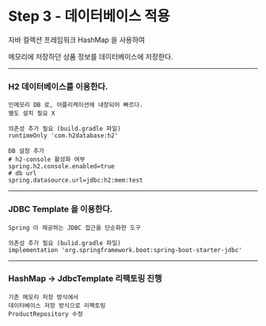 # Step 3 - 데이터베이스 적용

자바 컬렉션 프레임워크 HashMap 을 사용하여 

메모리에 저장하던 상품 정보를 데이터베이스에 저장한다.

---

### H2 데이터베이스를 이용한다.
    인메모리 DB 로, 어플리케이션에 내장되어 빠르다.
    별도 설치 필요 X 

    의존성 추가 필요 (build.gradle 파일)
    runtimeOnly 'com.h2database:h2'

    DB 설정 추가
    # h2-console 활성화 여부
    spring.h2.console.enabled=true
    # db url
    spring.datasource.url=jdbc:h2:mem:test
---

### JDBC Template 을 이용한다.
    Spring 이 제공하는 JDBC 접근을 단순화한 도구
    
    의존성 추가 필요 (bulid.gradle 파일)
    implementation 'org.springframework.boot:spring-boot-starter-jdbc'
    

---

### HashMap -> JdbcTemplate 리팩토링 진행
    기존 메모리 저장 방식에서 
    데이터베이스 저장 방식으로 리팩토링
    ProductRepository 수정


